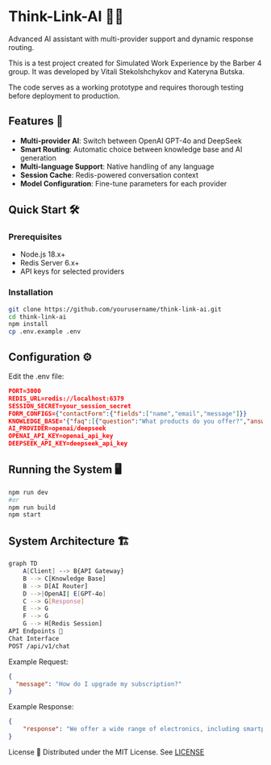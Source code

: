 # Think-Link-AI 🤖✨

Advanced AI assistant with multi-provider support and dynamic response routing.

This is a test project created for Simulated Work Experience by the Barber 4 group. It was developed by Vitali Stekolshchykov and Kateryna Butska.

The code serves as a working prototype and requires thorough testing before deployment to production.


## Features 🚀

- **Multi-provider AI**: Switch between OpenAI GPT-4o and DeepSeek
- **Smart Routing**: Automatic choice between knowledge base and AI generation
- **Multi-language Support**: Native handling of any language
- **Session Cache**: Redis-powered conversation context
- **Model Configuration**: Fine-tune parameters for each provider

## Quick Start 🛠️

### Prerequisites
- Node.js 18.x+
- Redis Server 6.x+
- API keys for selected providers

### Installation
```bash
git clone https://github.com/yourusername/think-link-ai.git
cd think-link-ai
npm install
cp .env.example .env
```

## Configuration ⚙️
Edit the .env file:


```JSON
PORT=3000
REDIS_URL=redis://localhost:6379
SESSION_SECRET=your_session_secret
FORM_CONFIGS={"contactForm":{"fields":["name","email","message"]}}
KNOWLEDGE_BASE='{"faq":[{"question":"What products do you offer?","answer":"We offer a wide range of electronics, including smartphones, laptops, and accessories."},{"question":"What are your shipping options?","answer":"We provide standard and express shipping options. Standard shipping is free for orders over $50."},{"question":"What is your return policy?","answer":"You can return any product within 30 days of purchase for a full refund. Please ensure the item is in its original condition."},{"question":"Do you offer customer support?","answer":"Yes, our customer support team is available 24/7 via live chat and email."},{"question":"Are there any ongoing promotions?","answer":"Currently, we have a 10% discount on all accessories. Use code 'ACCESSORY10' at checkout."}]}'
AI_PROVIDER=openai/deepseek
OPENAI_API_KEY=openai_api_key
DEEPSEEK_API_KEY=deepseek_api_key
```


## Running the System 🖥️
```bash
npm run dev
#or
npm run build
npm start
```

## System Architecture 🏗️

```bash
graph TD
    A[Client] --> B{API Gateway}
    B --> C[Knowledge Base]
    B --> D[AI Router]
    D -->|OpenAI| E[GPT-4o]
    C --> G[Response]
    E --> G
    F --> G
    G --> H[Redis Session]
API Endpoints 📡
Chat Interface
POST /api/v1/chat
```

Example Request:

```JSON
{
  "message": "How do I upgrade my subscription?"
}

```

Example Response:

```JSON
{
    "response": "We offer a wide range of electronics, including smartphones, laptops, and accessories."
}
```

License 📄
Distributed under the MIT License. See  [LICENSE](https://opensource.org/license/MIT)
